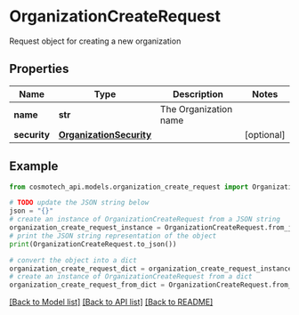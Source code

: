 # OrganizationCreateRequest

Request object for creating a new organization

## Properties

Name | Type | Description | Notes
------------ | ------------- | ------------- | -------------
**name** | **str** | The Organization name | 
**security** | [**OrganizationSecurity**](OrganizationSecurity.md) |  | [optional] 

## Example

```python
from cosmotech_api.models.organization_create_request import OrganizationCreateRequest

# TODO update the JSON string below
json = "{}"
# create an instance of OrganizationCreateRequest from a JSON string
organization_create_request_instance = OrganizationCreateRequest.from_json(json)
# print the JSON string representation of the object
print(OrganizationCreateRequest.to_json())

# convert the object into a dict
organization_create_request_dict = organization_create_request_instance.to_dict()
# create an instance of OrganizationCreateRequest from a dict
organization_create_request_from_dict = OrganizationCreateRequest.from_dict(organization_create_request_dict)
```
[[Back to Model list]](../README.md#documentation-for-models) [[Back to API list]](../README.md#documentation-for-api-endpoints) [[Back to README]](../README.md)


